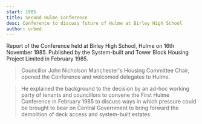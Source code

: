 ```yaml
---
start: 1985
title: Second Hulme Conference
desc: Conference to discuss future of Hulme at Birley High School
author: urbed
---
```


Report of the Conference held at Birley High School, Hulme on 16th November 1985. Published by the System-built and Tower Block Housing Project Limited in February 1985.

> Councillor John Nicholson Manchester's Housing Committee Chair, opened the Conference and welcomed delegates to Hulme.

> He explained the background to the decision by an ad-hoc working party of tenants and councillors to convene the First Hulme Conference in February 1985 to discuss ways in which pressure could be brought to bear on Central Government to bring forward the demolition of deck access and system-built estates.
